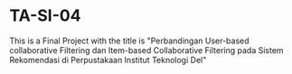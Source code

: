 # TA-SI-04
This is a Final Project with the title is "Perbandingan User-based collaborative Filtering dan Item-based Collaborative Filtering pada Sistem Rekomendasi di Perpustakaan Institut Teknologi Del"
